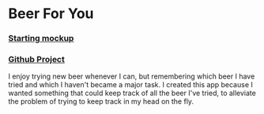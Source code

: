 # Beer For You


### [Starting mockup](https://app.moqups.com/j-west/AEjyr2ygwn/view/page/ad64222d5)



### [Github Project](https://github.com/j-West/Capstone/projects/1)



I enjoy trying new beer whenever I can, but remembering which beer I have tried and which I haven't became a major task.  I created this app because I wanted something that could keep track of all the beer I've tried, to alleviate the problem of trying to keep track in my head on the fly.


